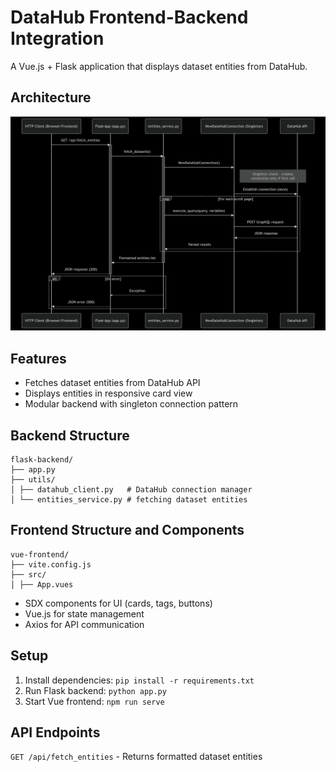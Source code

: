 # DataHub Frontend-Backend Integration

A Vue.js + Flask application that displays dataset entities from DataHub.

## Architecture

![System Architecture](sys_arch.png)

## Features

- Fetches dataset entities from DataHub API
- Displays entities in responsive card view
- Modular backend with singleton connection pattern

## Backend Structure

```
flask-backend/
├── app.py
├── utils/
│ ├── datahub_client.py   # DataHub connection manager
│ └── entities_service.py # fetching dataset entities
```

## Frontend Structure and Components

```
vue-frontend/
├── vite.config.js
├── src/
│ ├── App.vues
```

- SDX components for UI (cards, tags, buttons)
- Vue.js for state management
- Axios for API communication

## Setup

1. Install dependencies: `pip install -r requirements.txt`
2. Run Flask backend: `python app.py`
3. Start Vue frontend: `npm run serve`

## API Endpoints
`GET /api/fetch_entities` - Returns formatted dataset entities
